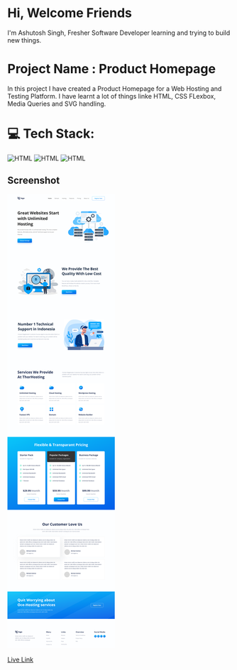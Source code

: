 # Hi, Welcome Friends

I'm Ashutosh Singh, Fresher Software Developer learning and trying to build new things.

# Project Name : Product Homepage

In this project I have created a Product Homepage for a Web Hosting and Testing Platform. I have learnt a lot of things linke HTML, CSS FLexbox, Media Queries and SVG handling.

# 💻 Tech Stack:

![HTML](https://img.shields.io/badge/-HTML-blue)
![HTML](https://img.shields.io/badge/-CSS-orange)
![HTML](https://img.shields.io/badge/-Media%20Querie-lightgrey)

## Screenshot

![](./11.png)

[Live Link](https://imaginative-squirrel-37324f.netlify.app/)
